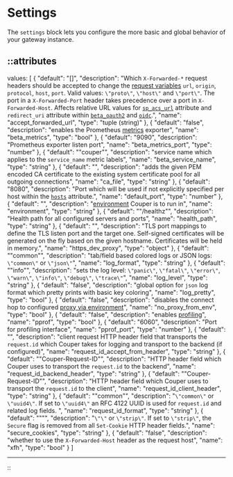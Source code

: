# Settings

The `settings` block lets you configure the more basic and global behavior of your
gateway instance.

::attributes
---
values: [
  {
    "default": "[]",
    "description": "Which `X-Forwarded-*` request headers should be accepted to change the [request variables](../variables#request) `url`, `origin`, `protocol`, `host`, `port`. Valid values: `\"proto\"`, `\"host\"` and `\"port\"`. The port in a `X-Forwarded-Port` header takes precedence over a port in `X-Forwarded-Host`. Affects relative URL values for [`sp_acs_url`](saml) attribute and `redirect_uri` attribute within [`beta_oauth2`](oauth2) and [`oidc`](oidc).",
    "name": "accept_forwarded_url",
    "type": "tuple (string)"
  },
  {
    "default": "false",
    "description": "enables the Prometheus [metrics](/observation/metrics) exporter",
    "name": "beta_metrics",
    "type": "bool"
  },
  {
    "default": "9090",
    "description": "Prometheus exporter listen port",
    "name": "beta_metrics_port",
    "type": "number"
  },
  {
    "default": "\"couper\"",
    "description": "service name which applies to the `service_name` metric labels",
    "name": "beta_service_name",
    "type": "string"
  },
  {
    "default": "",
    "description": "adds the given PEM encoded CA certificate to the existing system certificate pool for all outgoing connections",
    "name": "ca_file",
    "type": "string"
  },
  {
    "default": "8080",
    "description": "Port which will be used if not explicitly specified per host within the [`hosts`](server) attribute.",
    "name": "default_port",
    "type": "number"
  },
  {
    "default": "",
    "description": "[environment](../command-line#global-options) Couper is to run in",
    "name": "environment",
    "type": "string"
  },
  {
    "default": "\"/healthz\"",
    "description": "Health path for all configured servers and ports",
    "name": "health_path",
    "type": "string"
  },
  {
    "default": "",
    "description": "TLS port mappings to define the TLS listen port and the target one. Self-signed certificates will be generated on the fly based on the given hostname. Certificates will be held in memory.",
    "name": "https_dev_proxy",
    "type": "object"
  },
  {
    "default": "\"common\"",
    "description": "tab/field based colored logs or JSON logs: `\"common\"` or `\"json\"`",
    "name": "log_format",
    "type": "string"
  },
  {
    "default": "\"info\"",
    "description": "sets the log level: `\"panic\"`, `\"fatal\"`, `\"error\"`, `\"warn\"`, `\"info\"`, `\"debug\"`, `\"trace\"`",
    "name": "log_level",
    "type": "string"
  },
  {
    "default": "false",
    "description": "global option for `json` log format which pretty prints with basic key coloring",
    "name": "log_pretty",
    "type": "bool"
  },
  {
    "default": "false",
    "description": "disables the connect hop to configured [proxy via environment](https://godoc.org/golang.org/x/net/http/httpproxy)",
    "name": "no_proxy_from_env",
    "type": "bool"
  },
  {
    "default": "false",
    "description": "enables [profiling](https://github.com/google/pprof/blob/main/doc/README.md#pprof)",
    "name": "pprof",
    "type": "bool"
  },
  {
    "default": "6060",
    "description": "Port for profiling interface",
    "name": "pprof_port",
    "type": "number"
  },
  {
    "default": "",
    "description": "client request HTTP header field that transports the `request.id` which Couper takes for logging and transport to the backend (if configured)",
    "name": "request_id_accept_from_header",
    "type": "string"
  },
  {
    "default": "\"Couper-Request-ID\"",
    "description": "HTTP header field which Couper uses to transport the `request.id` to the backend",
    "name": "request_id_backend_header",
    "type": "string"
  },
  {
    "default": "\"Couper-Request-ID\"",
    "description": "HTTP header field which Couper uses to transport the `request.id` to the client",
    "name": "request_id_client_header",
    "type": "string"
  },
  {
    "default": "\"common\"",
    "description": "`\"common\"` or `\"uuid4\"`. If set to `\"uuid4\"` an RFC 4122 UUID is used for `request.id` and related log fields. ",
    "name": "request_id_format",
    "type": "string"
  },
  {
    "default": "\"‌\"",
    "description": "`\"\"` or `\"strip\"`. If set to `\"strip\"`, the `Secure` flag is removed from all `Set-Cookie` HTTP header fields.",
    "name": "secure_cookies",
    "type": "string"
  },
  {
    "default": "false",
    "description": "whether to use the `X-Forwarded-Host` header as the request host",
    "name": "xfh",
    "type": "bool"
  }
]

---
::

